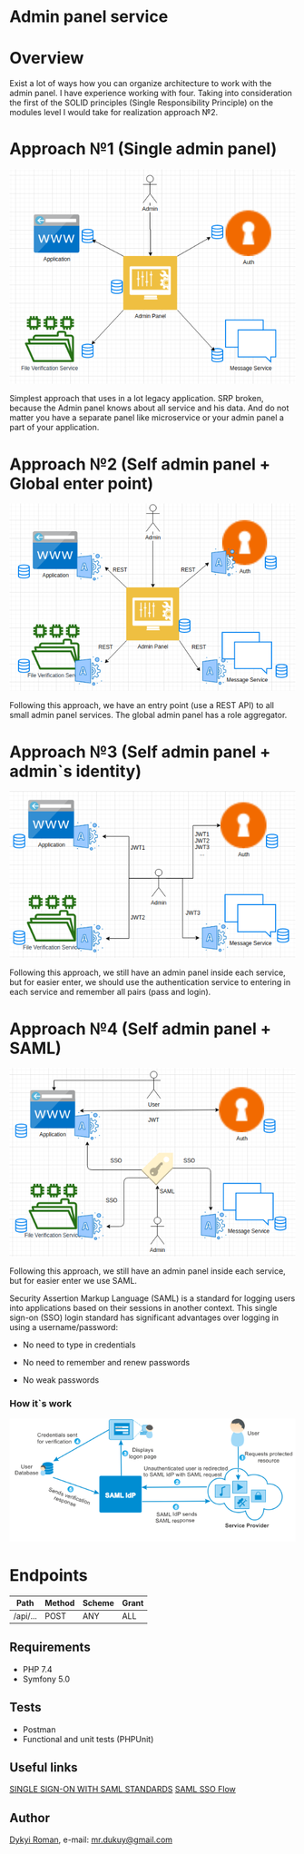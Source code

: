 Admin panel service
=======

# Overview

Exist a lot of ways how you can organize architecture to work with the admin panel.
I have experience working with four. Taking into consideration the first of the SOLID principles (Single Responsibility Principle) on the modules level I would take for realization approach №2.

# Approach №1 (Single admin panel)

![image](docs/adminflow1.png)

Simplest approach that uses in a lot legacy application. SRP broken, because the Admin panel knows about all service and his data. And do not matter you have a separate panel like microservice or your admin panel a part of your application.

# Approach №2 (Self admin panel + Global enter point)

![image](docs/adminflow2.png)

Following this approach, we have an entry point (use a REST API) to all small admin panel services.
The global admin panel has a role aggregator.

# Approach №3 (Self admin panel + admin`s identity)

![image](docs/adminflow3.png)

Following this approach, we still have an admin panel inside each service, but for easier enter, we should use the authentication service to entering in each service and remember all pairs (pass and login).

# Approach №4 (Self admin panel + SAML)

![image](docs/adminflow4.png)

Following this approach, we still have an admin panel inside each service, but for easier enter we use SAML.

Security Assertion Markup Language (SAML) is a standard for logging users into applications based on their sessions in another context. This single sign-on (SSO) login standard has significant advantages over logging in using a username/password:

* No need to type in credentials

* No need to remember and renew passwords

* No weak passwords

### How it`s work

![image](docs/SAMLflow.png)

# Endpoints

| Path                    | Method | Scheme | Grant |
| ----------------------  | ------ | ------ | ----- |
| /api/...                | POST   | ANY    | ALL   |

## Requirements

* PHP 7.4
* Symfony 5.0

## Tests

* Postman
* Functional and unit tests (PHPUnit)

## Useful links

[SINGLE SIGN-ON WITH SAML STANDARDS](https://labs.tadigital.com/index.php/2018/11/05/single-sign-on-with-saml-standards/)
[SAML SSO Flow](https://developers.onelogin.com/saml)
    
## Author
[Dykyi Roman](https://www.linkedin.com/in/roman-dykyi-43428543/), e-mail: [mr.dukuy@gmail.com](mailto:mr.dukuy@gmail.com)
